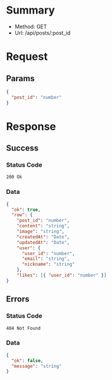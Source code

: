 # Summary

- Method: GET
- Url: /api/posts/:post_id

# Request

## Params

```json
{
  "post_id": "number"
}
```

# Response

## Success

### Status Code

```
200 Ok
```

### Data

```json
{
  "ok": true,
  "row": {
    "post_id": "number",
    "content": "string",
    "image": "string",
    "createdAt": "Date",
    "updatedAt": "Date",
    "user": {
      "user_id": "number",
      "email": "string",
      "nickname": "string"
    },
    "likes": [{ "user_id": "number" }]
}
```

## Errors

### Status Code

```
404 Not Found
```

### Data

```json
{
  "ok": false,
  "message": "string"
}
```
